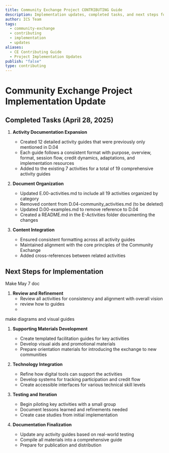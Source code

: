 ```yaml
---
title: Community Exchange Project CONTRIBUTING Guide
description: Implementation updates, completed tasks, and next steps for the Community Exchange Project documentation
author: ICS Team
tags:
  - community-exchange
  - contributing
  - implementation
  - updates
aliases:
  - CE Contributing Guide
  - Project Implementation Updates
publish: "false"
type: contributing
---
```


# Community Exchange Project Implementation Update

## Completed Tasks (April 28, 2025)

1. **Activity Documentation Expansion**
   - Created 12 detailed activity guides that were previously only mentioned in D.04
   - Each guide follows a consistent format with purpose, overview, format, session flow, credit dynamics, adaptations, and implementation resources
   - Added to the existing 7 activities for a total of 19 comprehensive activity guides

2. **Document Organization**
   - Updated E.00-activities.md to include all 19 activities organized by category
   - Removed content from D.04-community_activities.md (to be deleted)
   - Updated D.00-examples.md to remove reference to D.04
   - Created a README.md in the E-Activities folder documenting the changes

3. **Content Integration**
   - Ensured consistent formatting across all activity guides
   - Maintained alignment with the core principles of the Community Exchange
   - Added cross-references between related activities

## Next Steps for Implementation


Make May 7 doc

1. **Review and Refinement**
   - Review all activities for consistency and alignment with overall vision
   - review how to guides
   -

make diagrams and visual guides


1. **Supporting Materials Development**
   - Create templated facilitation guides for key activities
   - Develop visual aids and promotional materials
   - Prepare orientation materials for introducing the exchange to new communities

4. **Technology Integration**
   - Refine how digital tools can support the activities
   - Develop systems for tracking participation and credit flow
   - Create accessible interfaces for various technical skill levels

5. **Testing and Iteration**
   - Begin piloting key activities with a small group
   - Document lessons learned and refinements needed
   - Create case studies from initial implementation

6. **Documentation Finalization**
   - Update any activity guides based on real-world testing
   - Compile all materials into a comprehensive guide
   - Prepare for publication and distribution


